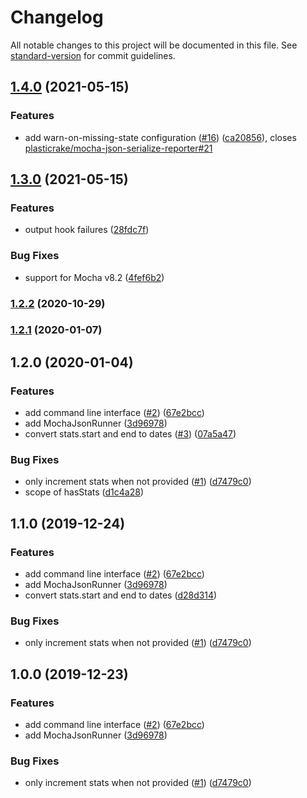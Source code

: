 # Changelog

All notable changes to this project will be documented in this file. See [standard-version](https://github.com/conventional-changelog/standard-version) for commit guidelines.

## [1.4.0](https://github.com/plasticrake/mocha-json-runner/compare/v1.3.0...v1.4.0) (2021-05-15)


### Features

* add warn-on-missing-state configuration ([#16](https://github.com/plasticrake/mocha-json-runner/issues/16)) ([ca20856](https://github.com/plasticrake/mocha-json-runner/commit/ca208565fb851ec4258201e853cdbf0b7255ee66)), closes [plasticrake/mocha-json-serialize-reporter#21](https://github.com/plasticrake/mocha-json-serialize-reporter/issues/21)

## [1.3.0](https://github.com/plasticrake/mocha-json-runner/compare/v1.2.2...v1.3.0) (2021-05-15)


### Features

* output hook failures ([28fdc7f](https://github.com/plasticrake/mocha-json-runner/commit/28fdc7f856d447a6de87031345c95ac12b2dc330))


### Bug Fixes

* support for Mocha v8.2 ([4fef6b2](https://github.com/plasticrake/mocha-json-runner/commit/4fef6b29c48f4e5002e5c408adafae0d69039787))

### [1.2.2](https://github.com/plasticrake/mocha-json-runner/compare/v1.2.1...v1.2.2) (2020-10-29)

### [1.2.1](https://github.com/plasticrake/mocha-json-runner/compare/v1.2.0...v1.2.1) (2020-01-07)

## 1.2.0 (2020-01-04)


### Features

* add command line interface ([#2](https://github.com/plasticrake/mocha-json-runner/issues/2)) ([67e2bcc](https://github.com/plasticrake/mocha-json-runner/commit/67e2bcc29a810b8b73eeb55ff831f2e2da1eac3e))
* add MochaJsonRunner ([3d96978](https://github.com/plasticrake/mocha-json-runner/commit/3d9697865e5054905c4ed69c49a22d3b05b3bfcd))
* convert stats.start and end to dates ([#3](https://github.com/plasticrake/mocha-json-runner/issues/3)) ([07a5a47](https://github.com/plasticrake/mocha-json-runner/commit/07a5a47d40236e2c2996e731c73fc85a95a0b7bc))


### Bug Fixes

* only increment stats when not provided ([#1](https://github.com/plasticrake/mocha-json-runner/issues/1)) ([d7479c0](https://github.com/plasticrake/mocha-json-runner/commit/d7479c09966d32f2cb97253dac4785e3f5bc1fb8))
* scope of hasStats ([d1c4a28](https://github.com/plasticrake/mocha-json-runner/commit/d1c4a28ac28251b467889758680cded8eb33c795))

## 1.1.0 (2019-12-24)


### Features

* add command line interface ([#2](https://github.com/plasticrake/mocha-json-runner/issues/2)) ([67e2bcc](https://github.com/plasticrake/mocha-json-runner/commit/67e2bcc29a810b8b73eeb55ff831f2e2da1eac3e))
* add MochaJsonRunner ([3d96978](https://github.com/plasticrake/mocha-json-runner/commit/3d9697865e5054905c4ed69c49a22d3b05b3bfcd))
* convert stats.start and end to dates ([d28d314](https://github.com/plasticrake/mocha-json-runner/commit/d28d314a4a006385861a15a7d39143511701e415))


### Bug Fixes

* only increment stats when not provided ([#1](https://github.com/plasticrake/mocha-json-runner/issues/1)) ([d7479c0](https://github.com/plasticrake/mocha-json-runner/commit/d7479c09966d32f2cb97253dac4785e3f5bc1fb8))

## 1.0.0 (2019-12-23)


### Features

* add command line interface ([#2](https://github.com/plasticrake/mocha-json-runner/issues/2)) ([67e2bcc](https://github.com/plasticrake/mocha-json-runner/commit/67e2bcc29a810b8b73eeb55ff831f2e2da1eac3e))
* add MochaJsonRunner ([3d96978](https://github.com/plasticrake/mocha-json-runner/commit/3d9697865e5054905c4ed69c49a22d3b05b3bfcd))


### Bug Fixes

* only increment stats when not provided ([#1](https://github.com/plasticrake/mocha-json-runner/issues/1)) ([d7479c0](https://github.com/plasticrake/mocha-json-runner/commit/d7479c09966d32f2cb97253dac4785e3f5bc1fb8))
